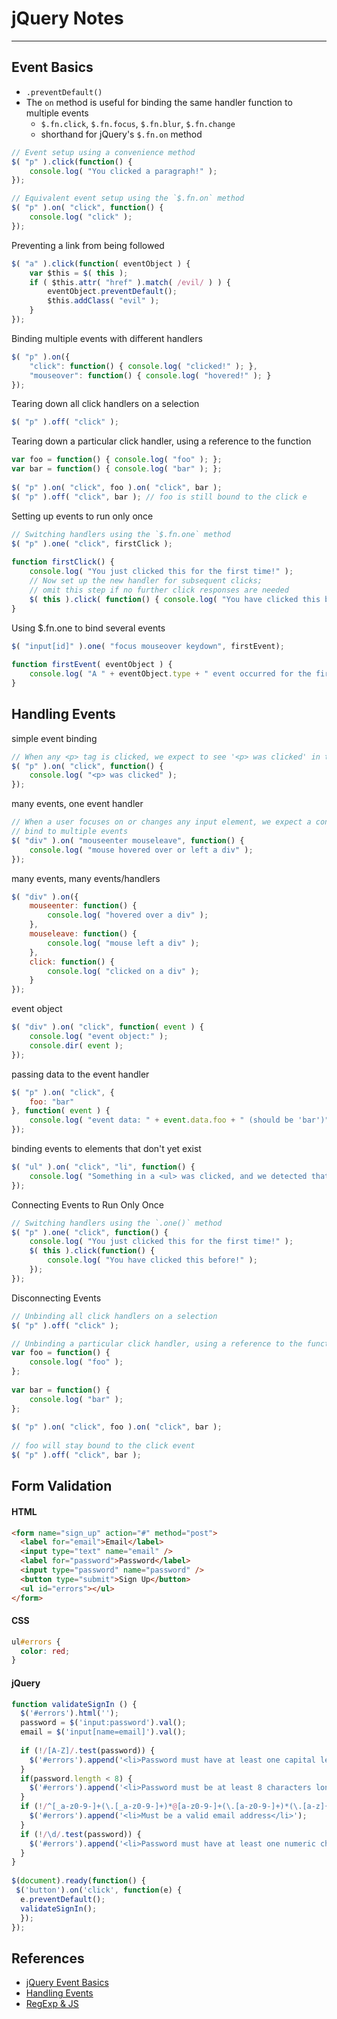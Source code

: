 # jQuery Notes
---

## Event Basics

- ```.preventDefault()```
- The ```on``` method is useful for binding the same handler function to multiple events
  - ```$.fn.click```, ```$.fn.focus```, ```$.fn.blur```, ```$.fn.change```
  - shorthand for jQuery's ```$.fn.on``` method

``` js
// Event setup using a convenience method
$( "p" ).click(function() {
    console.log( "You clicked a paragraph!" );
});
```

``` js
// Equivalent event setup using the `$.fn.on` method
$( "p" ).on( "click", function() {
    console.log( "click" );
});
```


Preventing a link from being followed
``` js
$( "a" ).click(function( eventObject ) {
    var $this = $( this );
    if ( $this.attr( "href" ).match( /evil/ ) ) {
        eventObject.preventDefault();
        $this.addClass( "evil" );
    }
});
```


Binding multiple events with different handlers
``` js
$( "p" ).on({
    "click": function() { console.log( "clicked!" ); },
    "mouseover": function() { console.log( "hovered!" ); }
});
```

Tearing down all click handlers on a selection
``` js
$( "p" ).off( "click" );
```


Tearing down a particular click handler, using a reference to the function
``` js
var foo = function() { console.log( "foo" ); };
var bar = function() { console.log( "bar" ); };
 
$( "p" ).on( "click", foo ).on( "click", bar );
$( "p" ).off( "click", bar ); // foo is still bound to the click e
```

Setting up events to run only once
``` js
// Switching handlers using the `$.fn.one` method
$( "p" ).one( "click", firstClick );
 
function firstClick() {
    console.log( "You just clicked this for the first time!" );
    // Now set up the new handler for subsequent clicks;
    // omit this step if no further click responses are needed
    $( this ).click( function() { console.log( "You have clicked this before!" ); } );
}
```

Using $.fn.one to bind several events
``` js
$( "input[id]" ).one( "focus mouseover keydown", firstEvent);
 
function firstEvent( eventObject ) {
    console.log( "A " + eventObject.type + " event occurred for the first time on the input with id " + this.id );
}
```

## Handling Events

simple event binding
``` js
// When any <p> tag is clicked, we expect to see '<p> was clicked' in the console.
$( "p" ).on( "click", function() {
    console.log( "<p> was clicked" );
});
```

many events, one event handler
``` js
// When a user focuses on or changes any input element, we expect a console message
// bind to multiple events
$( "div" ).on( "mouseenter mouseleave", function() {
    console.log( "mouse hovered over or left a div" );
});
```

many events, many events/handlers
``` js
$( "div" ).on({
    mouseenter: function() {
        console.log( "hovered over a div" );
    },
    mouseleave: function() {
        console.log( "mouse left a div" );
    },
    click: function() {
        console.log( "clicked on a div" );
    }
});
```

event object
``` js
$( "div" ).on( "click", function( event ) {
    console.log( "event object:" );
    console.dir( event );
});
```

passing data to the event handler
``` js
$( "p" ).on( "click", {
    foo: "bar"
}, function( event ) {
    console.log( "event data: " + event.data.foo + " (should be 'bar')" );
});
```

binding events to elements that don't yet exist
``` js
$( "ul" ).on( "click", "li", function() {
    console.log( "Something in a <ul> was clicked, and we detected that it was an <li> element." );
});
```

Connecting Events to Run Only Once
``` js
// Switching handlers using the `.one()` method
$( "p" ).one( "click", function() {
    console.log( "You just clicked this for the first time!" );
    $( this ).click(function() {
        console.log( "You have clicked this before!" );
    });
});
```

Disconnecting Events

``` js
// Unbinding all click handlers on a selection
$( "p" ).off( "click" );
```

``` js
// Unbinding a particular click handler, using a reference to the function
var foo = function() {
    console.log( "foo" );
};
 
var bar = function() {
    console.log( "bar" );
};
 
$( "p" ).on( "click", foo ).on( "click", bar );
 
// foo will stay bound to the click event
$( "p" ).off( "click", bar );
```



## Form Validation

#### HTML
``` HTML
<form name="sign_up" action="#" method="post">
  <label for="email">Email</label>
  <input type="text" name="email" />
  <label for="password">Password</label>
  <input type="password" name="password" />
  <button type="submit">Sign Up</button>
  <ul id="errors"></ul>
</form>
```

#### CSS
``` css
ul#errors {
  color: red;
}
```

#### jQuery
``` js
function validateSignIn () {
  $('#errors').html('');
  password = $('input:password').val();
  email = $('input[name=email]').val();
 
  if (!/[A-Z]/.test(password)) {
    $('#errors').append('<li>Password must have at least one capital letter</li>');
  }    
  if(password.length < 8) {
    $('#errors').append('<li>Password must be at least 8 characters long</li>');
  }
  if (!/^[_a-z0-9-]+(\.[_a-z0-9-]+)*@[a-z0-9-]+(\.[a-z0-9-]+)*(\.[a-z]{2,4})$/.test(email)) {
    $('#errors').append('<li>Must be a valid email address</li>');
  }
  if (!/\d/.test(password)) {
    $('#errors').append('<li>Password must have at least one numeric character (0-9)</li>');
  } 
}
 
$(document).ready(function() {
 $('button').on('click', function(e) {
  e.preventDefault();
  validateSignIn();
  });
});
```





## References

- [jQuery Event Basics](http://learn.jquery.com/events/event-basics/)
- [Handling Events](http://learn.jquery.com/events/handling-events/)
- [RegExp & JS](https://developer.mozilla.org/en-US/docs/JavaScript/Reference/Global_Objects/RegExp)